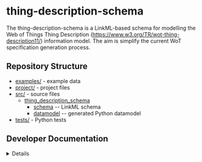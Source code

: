 # thing-description-schema

The thing-description-schema is a LinkML-based schema for modelling the Web of Things Thing Description (https://www.w3.org/TR/wot-thing-description11/) information model. 
The aim is simplify the current WoT specification generation process.

## Repository Structure

* [examples/](examples/) - example data
* [project/](project/) - project files
* [src/](src/) - source files 
  * [thing_description_schema](src/thing_description_schema)
    * [schema](src/thing_description_schema/schema) -- LinkML schema
    * [datamodel](src/thing_description_schema/datamodel) -- generated
      Python datamodel
* [tests/](tests/) - Python tests

## Developer Documentation

<details>
Use the `make` command to generate project artefacts:

* `make test`: validate the LinkML schema on test instances
* `make all`: make everything
* `make deploy`: deploys site
</details>